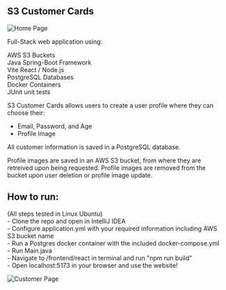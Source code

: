 <h2>S3 Customer Cards</h2>

![Home Page](https://i.imgur.com/m3BauoU.png)

Full-Stack web application using:

AWS S3 Buckets<br />
Java Spring-Boot Framework<br />
Vite React / Node.js<br />
PostgreSQL Databases<br />
Docker Containers<br />
JUnit unit tests<br />

S3 Customer Cards allows users to create a user profile where they can choose their:

- Email, Password, and Age
- Profile Image

All customer information is saved in a PostgreSQL database.

Profile images are saved in an AWS S3 bucket, from where they are retreived upon being requested.
Profile images are removed from the bucket upon user deletion or profile image update.

<h2>How to run:</h2>
(All steps tested in Linux Ubuntu) <br/>
- Clone the repo and open in IntelliJ IDEA <br/>
- Configure application.yml with your required information including AWS S3 bucket name <br/>
- Run a Postgres docker container with the included docker-compose.yml <br/>
- Run Main.java <br/>
- Navigate to /frontend/react in terminal and run "npm run build" <br/>
- Open localhost:5173 in your browser and use the website! <br/>

![Customer Page](https://i.imgur.com/ZYIysmf.png)
